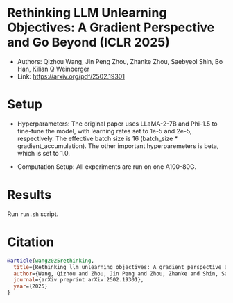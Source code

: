 # Rethinking LLM Unlearning Objectives: A Gradient Perspective and Go Beyond (ICLR 2025)

- Authors: Qizhou Wang, Jin Peng Zhou, Zhanke Zhou, Saebyeol Shin, Bo Han, Kilian Q Weinberger
- Link​: https://arxiv.org/pdf/2502.19301

# Setup
- Hyperparameters: The original paper uses LLaMA-2-7B and Phi-1.5 to fine-tune the model, with learning rates set to 1e-5 and 2e-5, respectively.  The effective batch size is 16 (batch_size * gradient_accumulation). The other important hyperparemeters is beta, which is set to 1.0.

- Computation Setup: All experiments are run on one A100-80G.

# Results
Run `run.sh` script.

# Citation
```bibtex
@article{wang2025rethinking,
  title={Rethinking llm unlearning objectives: A gradient perspective and go beyond},
  author={Wang, Qizhou and Zhou, Jin Peng and Zhou, Zhanke and Shin, Saebyeol and Han, Bo and Weinberger, Kilian Q},
  journal={arXiv preprint arXiv:2502.19301},
  year={2025}
}
```
